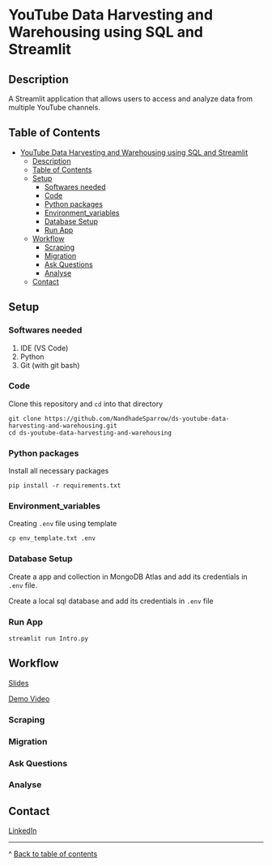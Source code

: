 # YouTube Data Harvesting and Warehousing using SQL and Streamlit

## Description
A Streamlit application that allows users to access and analyze data from multiple YouTube channels.

## Table of Contents
- [YouTube Data Harvesting and Warehousing using SQL and Streamlit](#youtube-data-harvesting-and-warehousing-using-sql-and-streamlit)
  - [Description](#description)
  - [Table of Contents](#table-of-contents)
  - [Setup](#setup)
    - [Softwares needed](#softwares-needed)
    - [Code](#code)
    - [Python packages](#python-packages)
    - [Environment\_variables](#environment_variables)
    - [Database Setup](#database-setup)
    - [Run App](#run-app)
  - [Workflow](#workflow)
    - [Scraping](#scraping)
    - [Migration](#migration)
    - [Ask Questions](#ask-questions)
    - [Analyse](#analyse)
  - [Contact](#contact)
## Setup
### Softwares needed
1. IDE (VS Code)
2. Python
3. Git (with git bash)

### Code

Clone this repository and ```cd``` into that directory
``` 
git clone https://github.com/NandhadeSparrow/ds-youtube-data-harvesting-and-warehousing.git 
cd ds-youtube-data-harvesting-and-warehousing
```


### Python packages

Install all necessary packages
``` 
pip install -r requirements.txt
```

### Environment_variables
Creating ```.env``` file using template
``` 
cp env_template.txt .env
```

### Database Setup

Create a app and collection in MongoDB Atlas and add its credentials in ```.env``` file.

Create a local sql database and add its credentials in ```.env``` file

### Run App
``` 
streamlit run Intro.py
```


## Workflow
[Slides](https://docs.google.com/presentation/d/1BRQ2VPbC_6KOE-Ofb29L2x8tDi_MnBdkKEXijSYCqNU/edit?usp=sharing)

[Demo Video](https://youtu.be/dmS0UqEAt1Q)


### Scraping
### Migration
### Ask Questions
### Analyse


## Contact
[LinkedIn](https://www.linkedin.com/in/nandhadesparrow)

---
^ [Back to table of contents](#table-of-contents)
